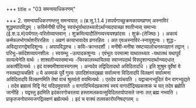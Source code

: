 +++
title = "03 समन्वयाधिकरणम्"

+++
2. समन्वयाधिकरणम्तत्तु समन्वयात् ॥ (ब्र.सू.1.1.4 )सपर्यगाच्छुक्रमकायमव्रणम् अस्नाविरं शुद्धमपापविद्धम् । कविर्मनीषी परिभूः स्वयंभूर्याथातथ्यतोऽर्थान्व्यदघाच्छा श्वतीभ्यस् समाभ्यः (ई.श.उ.मं)पर्यगात्-परितोव्याप्तवान् । शुक्रमित्यादौलिंगव्यत्त्ययश्छांदसः । शुक्रं-(तेजिष्ठः ) । अकायं कर्मफलभोगार्थशरीररहितः । अव्रणं कायाभावादेव व्रणरहितः । अत एवअस्नाविरं-स्नायुशून्यः । शुद्धः-अविद्यारागद्वेषादिशून्यः । अपापविद्धश्च । कविः-क्रान्तदर्शी । मनीषी-मनीषा स्रष्टव्यालोचनरूपज्ञानं तद्वान् । परिभूः-सर्वदेशव्यापनशीलः । स्वयम्भूः -उत्पादकशून्यः । एवंभूतः परमात्मा याथातथ्यतः -यथातथं यथापूर्वं सत्यत्वेनेति वार्थः । शाश्वतीभ्यस्समाभ्यः -चिरकालस्थायितया स्वाप्नपदार्थ विसदृशान्पदार्थान्व्यदधात् अकार्षीदित्यर्थः । इदं वाक्यमीशावास्यगतम् । अन्यदेव तद्विदितादथो अविदितादधि । इति शुश्रुम पूर्वेषां ये नस्तब्द्याचचक्षिरे ॥ ये अस्माकं पूर्वे गुरवः उपादिशंस्तद्ब्रह्म सर्वात्मना विदितादपि विलक्षणं सर्वात्मना अविदितादपि विलक्षणमिति तेषां वाचं श्रुतवंतो वयमित्यर्थः । एतदेव प्रपंचयति । यद्वाचानभ्युदितं येन वागभ्युद्यते । तदेव ब्रह्मत्वं विद्वि नेदं यदिदमुपासते ॥ वागादिभिर्यदप्रकाश्यं स्वयं वागादींद्रियप्रकाशकं च यत् तदेव ब्रह्मेति जानीहि । यद्वस्तु इदमिति इदंकारगोचरतया हस्तामलकवत्सुविदिततयोपासते जनाः तत् ब्रह्म नभवति । प्राकृतजनोपास्यजगद्विलक्षणं ब्रह्मेत्यर्थः । इदं च वाक्यं तलवकारोपनिषद्गतम् ॥